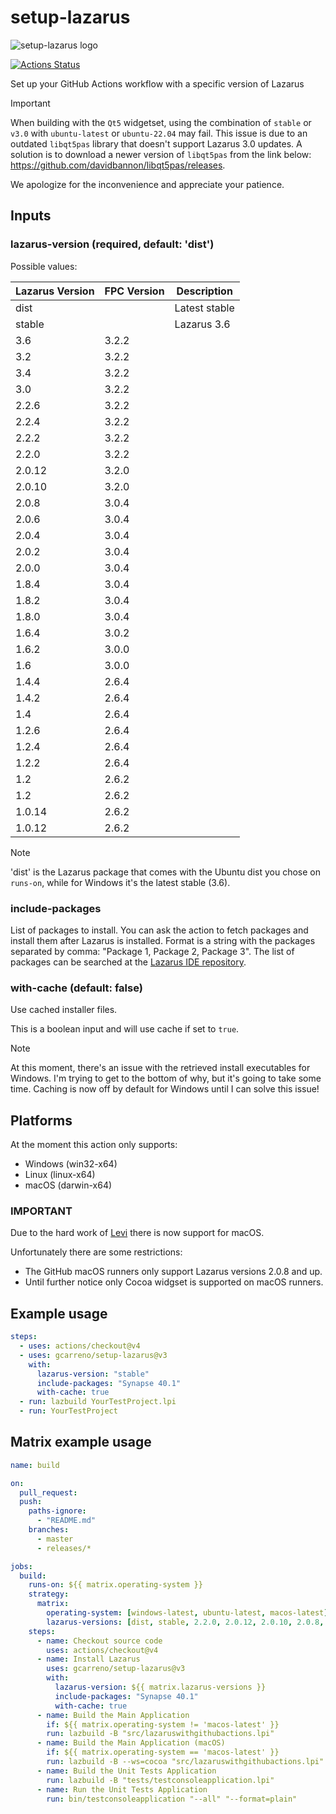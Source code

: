 # setup-lazarus

![setup-lazarus logo](images/setup-lazarus-logo.png)

[![Actions Status](https://github.com/gcarreno/setup-lazarus/workflows/build/badge.svg)](https://github.com/gcarreno/setup-lazarus/actions)

Set up your GitHub Actions workflow with a specific version of Lazarus

> [!IMPORTANT]
> When building with the `Qt5` widgetset, using the combination of `stable` or
> `v3.0` with `ubuntu-latest` or `ubuntu-22.04` may fail. This issue is due to an
> outdated `libqt5pas` library that doesn't support Lazarus 3.0 updates. A
> solution is to download a newer version of `libqt5pas` from the link below:
> <https://github.com/davidbannon/libqt5pas/releases>.

We apologize for the inconvenience and appreciate your patience.

## Inputs

### lazarus-version (required, default: 'dist')

Possible values:

| Lazarus Version | FPC Version | Description   |
| --------------- | ----------- | ------------- |
| dist            |             | Latest stable |
| stable          |             | Lazarus 3.6   |
| 3.6             | 3.2.2       |               |
| 3.2             | 3.2.2       |               |
| 3.4             | 3.2.2       |               |
| 3.0             | 3.2.2       |               |
| 2.2.6           | 3.2.2       |               |
| 2.2.4           | 3.2.2       |               |
| 2.2.2           | 3.2.2       |               |
| 2.2.0           | 3.2.2       |               |
| 2.0.12          | 3.2.0       |               |
| 2.0.10          | 3.2.0       |               |
| 2.0.8           | 3.0.4       |               |
| 2.0.6           | 3.0.4       |               |
| 2.0.4           | 3.0.4       |               |
| 2.0.2           | 3.0.4       |               |
| 2.0.0           | 3.0.4       |               |
| 1.8.4           | 3.0.4       |               |
| 1.8.2           | 3.0.4       |               |
| 1.8.0           | 3.0.4       |               |
| 1.6.4           | 3.0.2       |               |
| 1.6.2           | 3.0.0       |               |
| 1.6             | 3.0.0       |               |
| 1.4.4           | 2.6.4       |               |
| 1.4.2           | 2.6.4       |               |
| 1.4             | 2.6.4       |               |
| 1.2.6           | 2.6.4       |               |
| 1.2.4           | 2.6.4       |               |
| 1.2.2           | 2.6.4       |               |
| 1.2             | 2.6.2       |               |
| 1.2             | 2.6.2       |               |
| 1.0.14          | 2.6.2       |               |
| 1.0.12          | 2.6.2       |               |

> [!NOTE]
> 'dist' is the Lazarus package that comes with the Ubuntu dist you
> chose on `runs-on`, while for Windows it's the latest stable (3.6).

### include-packages

List of packages to install. You can ask the action to fetch packages and
install them after Lazarus is installed. Format is a string with the packages
separated by comma: "Package 1, Package 2, Package 3". The list of packages can
be searched at the [Lazarus IDE repository](https://packages.lazarus-ide.org).

### with-cache (default: false)

Use cached installer files.

This is a boolean input and will use cache if set to `true`.

> [!NOTE]
> At this moment, there's an issue with the retrieved install executables for Windows.
> I'm trying to get to the bottom of why, but it's going to take some time.
> Caching is now off by default for Windows until I can solve this issue!

## Platforms

At the moment this action only supports:

- Windows (win32-x64)
- Linux (linux-x64)
- macOS (darwin-x64)

### IMPORTANT

Due to the hard work of [Levi](https://github.com/leviable) there is now support for macOS.

Unfortunately there are some restrictions:

- The GitHub macOS runners only support Lazarus versions 2.0.8 and up.
- Until further notice only Cocoa widgset is supported on macOS runners.

## Example usage

```yaml
steps:
  - uses: actions/checkout@v4
  - uses: gcarreno/setup-lazarus@v3
    with:
      lazarus-version: "stable"
      include-packages: "Synapse 40.1"
      with-cache: true
  - run: lazbuild YourTestProject.lpi
  - run: YourTestProject
```

## Matrix example usage

```yaml
name: build

on:
  pull_request:
  push:
    paths-ignore:
      - "README.md"
    branches:
      - master
      - releases/*

jobs:
  build:
    runs-on: ${{ matrix.operating-system }}
    strategy:
      matrix:
        operating-system: [windows-latest, ubuntu-latest, macos-latest]
        lazarus-versions: [dist, stable, 2.2.0, 2.0.12, 2.0.10, 2.0.8, 2.0.6]
    steps:
      - name: Checkout source code
        uses: actions/checkout@v4
      - name: Install Lazarus
        uses: gcarreno/setup-lazarus@v3
        with:
          lazarus-version: ${{ matrix.lazarus-versions }}
          include-packages: "Synapse 40.1"
          with-cache: true
      - name: Build the Main Application
        if: ${{ matrix.operating-system != 'macos-latest' }}
        run: lazbuild -B "src/lazaruswithgithubactions.lpi"
      - name: Build the Main Application (macOS)
        if: ${{ matrix.operating-system == 'macos-latest' }}
        run: lazbuild -B --ws=cocoa "src/lazaruswithgithubactions.lpi"
      - name: Build the Unit Tests Application
        run: lazbuild -B "tests/testconsoleapplication.lpi"
      - name: Run the Unit Tests Application
        run: bin/testconsoleapplication "--all" "--format=plain"
```
